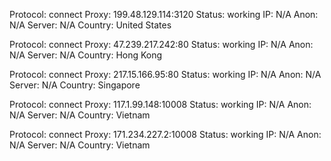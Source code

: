 Protocol: connect
Proxy: 199.48.129.114:3120
Status: working
IP: N/A
Anon: N/A
Server: N/A
Country: United States

Protocol: connect
Proxy: 47.239.217.242:80
Status: working
IP: N/A
Anon: N/A
Server: N/A
Country: Hong Kong

Protocol: connect
Proxy: 217.15.166.95:80
Status: working
IP: N/A
Anon: N/A
Server: N/A
Country: Singapore

Protocol: connect
Proxy: 117.1.99.148:10008
Status: working
IP: N/A
Anon: N/A
Server: N/A
Country: Vietnam

Protocol: connect
Proxy: 171.234.227.2:10008
Status: working
IP: N/A
Anon: N/A
Server: N/A
Country: Vietnam

